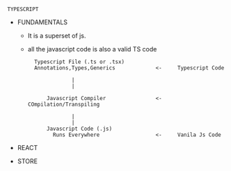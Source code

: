 `TYPESCRIPT`

- FUNDAMENTALS

  - It is a superset of js.
  - all the javascript code is also a valid TS code

          Typescript File (.ts or .tsx)
          Annotations,Types,Generics             <-     Typescript Code

                      |
                      |

              Javascript Compiler                <-     COmpilation/Transpiling

                      |
                      |
              Javascript Code (.js)
                Runs Everywhere                  <-     Vanila Js Code

- REACT
- STORE
